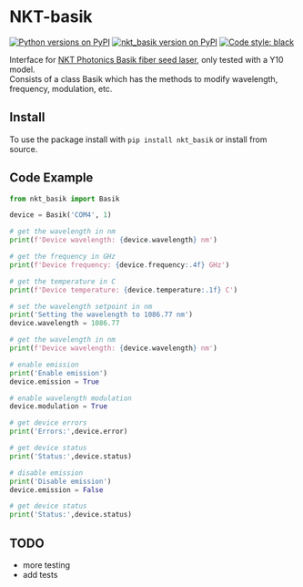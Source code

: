# NKT-basik
[![Python versions on PyPI](https://img.shields.io/pypi/pyversions/nkt_basik.svg)](https://pypi.python.org/pypi/nkt_basik/)
[![nkt_basik version on PyPI](https://img.shields.io/pypi/v/nkt_basik.svg "NKT Basik on PyPI")](https://pypi.python.org/pypi/nkt_basik/)
[![Code style: black](https://img.shields.io/badge/code%20style-black-000000.svg)](https://github.com/psf/black)

Interface for [NKT Photonics Basik fiber seed laser](https://www.nktphotonics.com/lasers-fibers/product/koheras-basik-low-noise-single-frequency-oem-laser-modules/), only tested with a Y10 model.  
Consists of a class Basik which has the methods to modify wavelength, frequency, modulation, etc.

## Install
To use the package install with `pip install nkt_basik` or install from source.

## Code Example

```Python
from nkt_basik import Basik

device = Basik('COM4', 1)

# get the wavelength in nm 
print(f'Device wavelength: {device.wavelength} nm')

# get the frequency in GHz
print(f'Device frequency: {device.frequency:.4f} GHz')

# get the temperature in C
print(f'Device temperature: {device.temperature:.1f} C')

# set the wavelength setpoint in nm
print('Setting the wavelength to 1086.77 nm')
device.wavelength = 1086.77

# get the wavelength in nm 
print(f'Device wavelength: {device.wavelength} nm')

# enable emission
print('Enable emission')
device.emission = True

# enable wavelength modulation
device.modulation = True

# get device errors
print('Errors:',device.error)

# get device status
print('Status:',device.status)

# disable emission
print('Disable emission')
device.emission = False

# get device status
print('Status:',device.status)
```

## TODO
* more testing
* add tests

